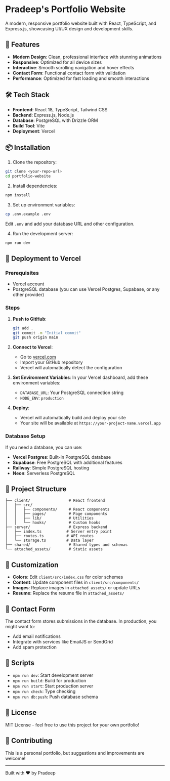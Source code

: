 # Pradeep's Portfolio Website

A modern, responsive portfolio website built with React, TypeScript, and Express.js, showcasing UI/UX design and development skills.

## 🚀 Features

- **Modern Design**: Clean, professional interface with stunning animations
- **Responsive**: Optimized for all device sizes
- **Interactive**: Smooth scrolling navigation and hover effects
- **Contact Form**: Functional contact form with validation
- **Performance**: Optimized for fast loading and smooth interactions

## 🛠️ Tech Stack

- **Frontend**: React 18, TypeScript, Tailwind CSS
- **Backend**: Express.js, Node.js
- **Database**: PostgreSQL with Drizzle ORM
- **Build Tool**: Vite
- **Deployment**: Vercel

## 📦 Installation

1. Clone the repository:
```bash
git clone <your-repo-url>
cd portfolio-website
```

2. Install dependencies:
```bash
npm install
```

3. Set up environment variables:
```bash
cp .env.example .env
```
Edit `.env` and add your database URL and other configuration.

4. Run the development server:
```bash
npm run dev
```

## 🚀 Deployment to Vercel

### Prerequisites
- Vercel account
- PostgreSQL database (you can use Vercel Postgres, Supabase, or any other provider)

### Steps

1. **Push to GitHub**:
   ```bash
   git add .
   git commit -m "Initial commit"
   git push origin main
   ```

2. **Connect to Vercel**:
   - Go to [vercel.com](https://vercel.com)
   - Import your GitHub repository
   - Vercel will automatically detect the configuration

3. **Set Environment Variables**:
   In your Vercel dashboard, add these environment variables:
   - `DATABASE_URL`: Your PostgreSQL connection string
   - `NODE_ENV`: `production`

4. **Deploy**:
   - Vercel will automatically build and deploy your site
   - Your site will be available at `https://your-project-name.vercel.app`

### Database Setup

If you need a database, you can use:
- **Vercel Postgres**: Built-in PostgreSQL database
- **Supabase**: Free PostgreSQL with additional features
- **Railway**: Simple PostgreSQL hosting
- **Neon**: Serverless PostgreSQL

## 📁 Project Structure

```
├── client/                 # React frontend
│   ├── src/
│   │   ├── components/     # React components
│   │   ├── pages/          # Page components
│   │   ├── lib/            # Utilities
│   │   └── hooks/          # Custom hooks
├── server/                 # Express backend
│   ├── index.ts           # Server entry point
│   ├── routes.ts          # API routes
│   └── storage.ts         # Data layer
├── shared/                 # Shared types and schemas
└── attached_assets/        # Static assets
```

## 🎨 Customization

- **Colors**: Edit `client/src/index.css` for color schemes
- **Content**: Update component files in `client/src/components/`
- **Images**: Replace images in `attached_assets/` or update URLs
- **Resume**: Replace the resume file in `attached_assets/`

## 📧 Contact Form

The contact form stores submissions in the database. In production, you might want to:
- Add email notifications
- Integrate with services like EmailJS or SendGrid
- Add spam protection

## 🔧 Scripts

- `npm run dev`: Start development server
- `npm run build`: Build for production
- `npm run start`: Start production server
- `npm run check`: Type checking
- `npm run db:push`: Push database schema

## 📄 License

MIT License - feel free to use this project for your own portfolio!

## 🤝 Contributing

This is a personal portfolio, but suggestions and improvements are welcome!

---

Built with ❤️ by Pradeep